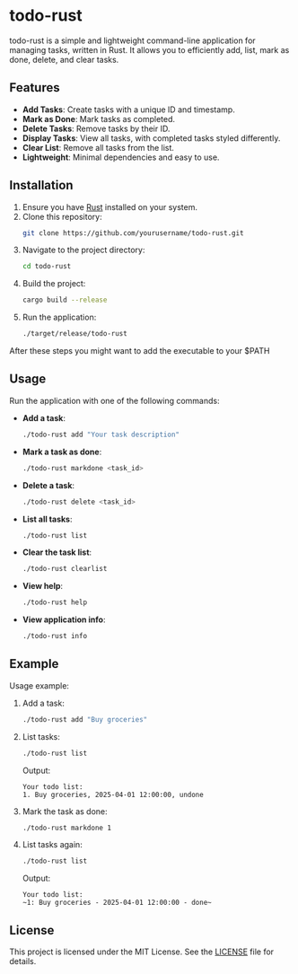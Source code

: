 # todo-rust

todo-rust is a simple and lightweight command-line application for managing tasks, written in Rust. It allows you to efficiently add, list, mark as done, delete, and clear tasks.

## Features

- **Add Tasks**: Create tasks with a unique ID and timestamp.
- **Mark as Done**: Mark tasks as completed.
- **Delete Tasks**: Remove tasks by their ID.
- **Display Tasks**: View all tasks, with completed tasks styled differently.
- **Clear List**: Remove all tasks from the list.
- **Lightweight**: Minimal dependencies and easy to use.

## Installation

1. Ensure you have [Rust](https://www.rust-lang.org/) installed on your system.
2. Clone this repository:
   ```bash
   git clone https://github.com/yourusername/todo-rust.git
   ```
3. Navigate to the project directory:
   ```bash
   cd todo-rust
   ```
4. Build the project:
   ```bash
   cargo build --release
   ```
5. Run the application:
   ```bash
   ./target/release/todo-rust
   ```

After these steps you might want to add the executable to your $PATH

## Usage

Run the application with one of the following commands:

- **Add a task**:
  ```bash
  ./todo-rust add "Your task description"
  ```
- **Mark a task as done**:
  ```bash
  ./todo-rust markdone <task_id>
  ```
- **Delete a task**:
  ```bash
  ./todo-rust delete <task_id>
  ```
- **List all tasks**:
  ```bash
  ./todo-rust list
  ```
- **Clear the task list**:
  ```bash
  ./todo-rust clearlist
  ```
- **View help**:
  ```bash
  ./todo-rust help
  ```
- **View application info**:
  ```bash
  ./todo-rust info
  ```

## Example

Usage example:

1. Add a task:
   ```bash
   ./todo-rust add "Buy groceries"
   ```
2. List tasks:
   ```bash
   ./todo-rust list
   ```
   Output:
   ```
   Your todo list:
   1. Buy groceries, 2025-04-01 12:00:00, undone
   ```
3. Mark the task as done:
   ```bash
   ./todo-rust markdone 1
   ```
4. List tasks again:
   ```bash
   ./todo-rust list
   ```
   Output:
   ```
   Your todo list:
   ~1: Buy groceries - 2025-04-01 12:00:00 - done~
   ```

## License

This project is licensed under the MIT License. See the [LICENSE](LICENSE) file for details.
